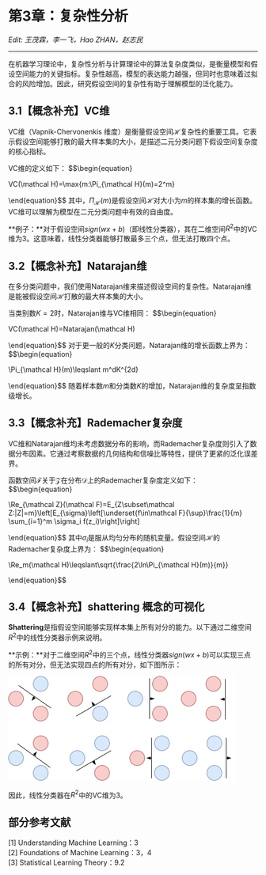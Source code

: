 # 第3章：复杂性分析

*Edit: 王茂霖，李一飞，Hao ZHAN，赵志民*

---

在机器学习理论中，复杂性分析与计算理论中的算法复杂度类似，是衡量模型和假设空间能力的关键指标。复杂性越高，模型的表达能力越强，但同时也意味着过拟合的风险增加。因此，研究假设空间的复杂性有助于理解模型的泛化能力。

## 3.1【概念补充】VC维

VC维（Vapnik-Chervonenkis 维度）是衡量假设空间$\mathcal H$复杂性的重要工具。它表示假设空间能够打散的最大样本集的大小，是描述二元分类问题下假设空间复杂度的核心指标。

VC维的定义如下：
$$\begin{equation}

VC(\mathcal H)=\max\{m:\Pi_{\mathcal H}(m)=2^m\}

\end{equation}$$
其中，$\Pi_{\mathcal H}(m)$是假设空间$\mathcal H$对大小为$m$的样本集的增长函数。VC维可以理解为模型在二元分类问题中有效的自由度。

**例子：**对于假设空间$sign(wx+b)$（即线性分类器），其在二维空间$R^2$中的VC维为3。这意味着，线性分类器能够打散最多三个点，但无法打散四个点。

## 3.2【概念补充】Natarajan维

在多分类问题中，我们使用Natarajan维来描述假设空间的复杂性。Natarajan维是能被假设空间$\mathcal H$打散的最大样本集的大小。

当类别数$K=2$时，Natarajan维与VC维相同：
$$\begin{equation}

VC(\mathcal H)=Natarajan(\mathcal H)

\end{equation}$$
对于更一般的$K$分类问题，Natarajan维的增长函数上界为：
$$\begin{equation}

\Pi_{\mathcal H}(m)\leqslant m^dK^{2d}

\end{equation}$$
随着样本数$m$和分类数$K$的增加，Natarajan维的复杂度呈指数级增长。

## 3.3【概念补充】Rademacher复杂度

VC维和Natarajan维均未考虑数据分布的影响，而Rademacher复杂度则引入了数据分布因素。它通过考察数据的几何结构和信噪比等特性，提供了更紧的泛化误差界。

函数空间$\mathcal F$关于$\mathcal Z$在分布$\mathcal D$上的Rademacher复杂度定义如下：
$$\begin{equation}

\Re_{\mathcal Z}(\mathcal F)=E_{Z\subset\mathcal Z:|Z|=m}\left[E_{\sigma}\left[\underset{f\in\mathcal F}{\sup}\frac{1}{m} \sum_{i=1}^m \sigma_i f(z_i)\right]\right]

\end{equation}$$
其中$\sigma_i$是服从均匀分布的随机变量。假设空间$\mathcal H$的Rademacher复杂度上界为：
$$\begin{equation}

\Re_m(\mathcal H)\leqslant\sqrt{\frac{2\ln\Pi_{\mathcal H}(m)}{m}}

\end{equation}$$

## 3.4【概念补充】shattering 概念的可视化

**Shattering**是指假设空间能够实现样本集上所有对分的能力。以下通过二维空间$R^2$中的线性分类器示例来说明。

**示例：**对于二维空间$R^2$中的三个点，线性分类器$sign(wx+b)$可以实现三点的所有对分，但无法实现四点的所有对分，如下图所示：

![shattering](../images/shattering.jpg)

因此，线性分类器在$R^2$中的VC维为3。

## 部分参考文献

[1] Understanding Machine Learning：3  
[2] Foundations of Machine Learning：3，4  
[3] Statistical Learning Theory：9.2

